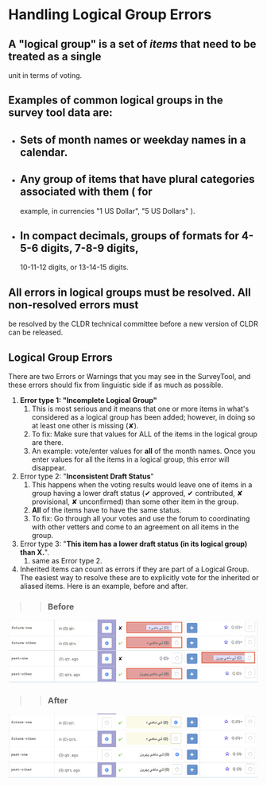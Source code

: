 # Handling Logical Group Errors

## A "logical group" is a set of *items* that need to be treated as a single
unit in terms of voting.

## Examples of common logical groups in the survey tool data are:

*   ## Sets of month names or weekday names in a calendar.
*   ## Any group of items that have plural categories associated with them ( for
    example, in currencies "1 US Dollar", "5 US Dollars" ).
*   ## In compact decimals, groups of formats for 4-5-6 digits, 7-8-9 digits,
    10-11-12 digits, or 13-14-15 digits.

## All errors in logical groups must be resolved. All non-resolved errors must
be resolved by the CLDR technical committee before a new version of CLDR can be
released.

## Logical Group Errors

There are two Errors or Warnings that you may see in the SurveyTool, and these
errors should fix from linguistic side if as much as possible.

1.  **Error type 1: "Incomplete Logical Group"**
    1.  This is most serious and it means that one or more items in what's
        considered as a logical group has been added; however, in doing so at
        least one other is missing (✘).
    2.  To fix: Make sure that values for ALL of the items in the logical group
        are there.
    3.  An example: vote/enter values for **all** of the month names. Once you
        enter values for all the items in a logical group, this error will
        disappear.
2.  Error type 2: "**Inconsistent Draft Status**"
    1.  This happens when the voting results would leave one of items in a group
        having a lower draft status (✔︎ approved, ✔︎ contributed, ✘ provisional,
        ✘ unconfirmed) than some other item in the group.
    2.  **All** of the items have to have the same status.
    3.  To fix: Go through all your votes and use the forum to coordinating with
        other vetters and come to an agreement on all items in the group.
3.  Error type 3: "**This item has a lower draft status (in its logical group)
    than X.**".
    1.  same as Error type 2.
4.  Inherited items can count as errors if they are part of a Logical Group. The
    easiest way to resolve these are to explicitly vote for the inherited or
    aliased items. Here is an example, before and after.

> > ### Before

![image](Screen-Shot-2017-08-22-at-12.11.26.png)

> > ### After

![image](Screen-Shot-2017-08-22-at-12.15.08.png)
